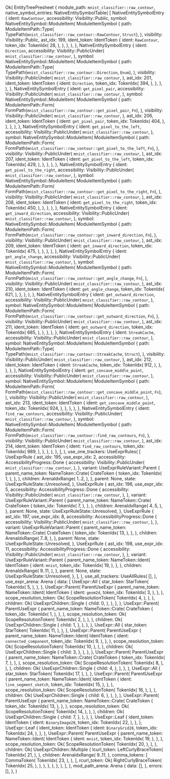 Ok(
    EntityTreePresheet {
        module_path: `mnist_classifier::raw_contour`,
        native_symbol_entries: NativeEntitySymbolTable(
            [
                NativeEntitySymbolEntry {
                    ident: `RawContour`,
                    accessibility: Visibility::Public,
                    symbol: NativeEntitySymbol::ModuleItem(
                        ModuleItemSymbol {
                            path: ModuleItemPath::Type(
                                TypePath(`mnist_classifier::raw_contour::RawContour`, `Struct`),
                            ),
                            visibility: Visibility::Public,
                            ast_idx: 199,
                            ident_token: IdentToken {
                                ident: `RawContour`,
                                token_idx: TokenIdx(
                                    28,
                                ),
                            },
                        },
                    ),
                },
                NativeEntitySymbolEntry {
                    ident: `Direction`,
                    accessibility: Visibility::PublicUnder(
                        `mnist_classifier::raw_contour`,
                    ),
                    symbol: NativeEntitySymbol::ModuleItem(
                        ModuleItemSymbol {
                            path: ModuleItemPath::Type(
                                TypePath(`mnist_classifier::raw_contour::Direction`, `Enum`),
                            ),
                            visibility: Visibility::PublicUnder(
                                `mnist_classifier::raw_contour`,
                            ),
                            ast_idx: 201,
                            ident_token: IdentToken {
                                ident: `Direction`,
                                token_idx: TokenIdx(
                                    394,
                                ),
                            },
                        },
                    ),
                },
                NativeEntitySymbolEntry {
                    ident: `get_pixel_pair`,
                    accessibility: Visibility::PublicUnder(
                        `mnist_classifier::raw_contour`,
                    ),
                    symbol: NativeEntitySymbol::ModuleItem(
                        ModuleItemSymbol {
                            path: ModuleItemPath::Form(
                                FormPath(`mnist_classifier::raw_contour::get_pixel_pair`, `Fn`),
                            ),
                            visibility: Visibility::PublicUnder(
                                `mnist_classifier::raw_contour`,
                            ),
                            ast_idx: 206,
                            ident_token: IdentToken {
                                ident: `get_pixel_pair`,
                                token_idx: TokenIdx(
                                    404,
                                ),
                            },
                        },
                    ),
                },
                NativeEntitySymbolEntry {
                    ident: `get_pixel_to_the_left`,
                    accessibility: Visibility::PublicUnder(
                        `mnist_classifier::raw_contour`,
                    ),
                    symbol: NativeEntitySymbol::ModuleItem(
                        ModuleItemSymbol {
                            path: ModuleItemPath::Form(
                                FormPath(`mnist_classifier::raw_contour::get_pixel_to_the_left`, `Fn`),
                            ),
                            visibility: Visibility::PublicUnder(
                                `mnist_classifier::raw_contour`,
                            ),
                            ast_idx: 207,
                            ident_token: IdentToken {
                                ident: `get_pixel_to_the_left`,
                                token_idx: TokenIdx(
                                    429,
                                ),
                            },
                        },
                    ),
                },
                NativeEntitySymbolEntry {
                    ident: `get_pixel_to_the_right`,
                    accessibility: Visibility::PublicUnder(
                        `mnist_classifier::raw_contour`,
                    ),
                    symbol: NativeEntitySymbol::ModuleItem(
                        ModuleItemSymbol {
                            path: ModuleItemPath::Form(
                                FormPath(`mnist_classifier::raw_contour::get_pixel_to_the_right`, `Fn`),
                            ),
                            visibility: Visibility::PublicUnder(
                                `mnist_classifier::raw_contour`,
                            ),
                            ast_idx: 208,
                            ident_token: IdentToken {
                                ident: `get_pixel_to_the_right`,
                                token_idx: TokenIdx(
                                    450,
                                ),
                            },
                        },
                    ),
                },
                NativeEntitySymbolEntry {
                    ident: `get_inward_direction`,
                    accessibility: Visibility::PublicUnder(
                        `mnist_classifier::raw_contour`,
                    ),
                    symbol: NativeEntitySymbol::ModuleItem(
                        ModuleItemSymbol {
                            path: ModuleItemPath::Form(
                                FormPath(`mnist_classifier::raw_contour::get_inward_direction`, `Fn`),
                            ),
                            visibility: Visibility::PublicUnder(
                                `mnist_classifier::raw_contour`,
                            ),
                            ast_idx: 209,
                            ident_token: IdentToken {
                                ident: `get_inward_direction`,
                                token_idx: TokenIdx(
                                    475,
                                ),
                            },
                        },
                    ),
                },
                NativeEntitySymbolEntry {
                    ident: `get_angle_change`,
                    accessibility: Visibility::PublicUnder(
                        `mnist_classifier::raw_contour`,
                    ),
                    symbol: NativeEntitySymbol::ModuleItem(
                        ModuleItemSymbol {
                            path: ModuleItemPath::Form(
                                FormPath(`mnist_classifier::raw_contour::get_angle_change`, `Fn`),
                            ),
                            visibility: Visibility::PublicUnder(
                                `mnist_classifier::raw_contour`,
                            ),
                            ast_idx: 210,
                            ident_token: IdentToken {
                                ident: `get_angle_change`,
                                token_idx: TokenIdx(
                                    621,
                                ),
                            },
                        },
                    ),
                },
                NativeEntitySymbolEntry {
                    ident: `get_outward_direction`,
                    accessibility: Visibility::PublicUnder(
                        `mnist_classifier::raw_contour`,
                    ),
                    symbol: NativeEntitySymbol::ModuleItem(
                        ModuleItemSymbol {
                            path: ModuleItemPath::Form(
                                FormPath(`mnist_classifier::raw_contour::get_outward_direction`, `Fn`),
                            ),
                            visibility: Visibility::PublicUnder(
                                `mnist_classifier::raw_contour`,
                            ),
                            ast_idx: 211,
                            ident_token: IdentToken {
                                ident: `get_outward_direction`,
                                token_idx: TokenIdx(
                                    685,
                                ),
                            },
                        },
                    ),
                },
                NativeEntitySymbolEntry {
                    ident: `StreakCache`,
                    accessibility: Visibility::PublicUnder(
                        `mnist_classifier::raw_contour`,
                    ),
                    symbol: NativeEntitySymbol::ModuleItem(
                        ModuleItemSymbol {
                            path: ModuleItemPath::Type(
                                TypePath(`mnist_classifier::raw_contour::StreakCache`, `Struct`),
                            ),
                            visibility: Visibility::PublicUnder(
                                `mnist_classifier::raw_contour`,
                            ),
                            ast_idx: 212,
                            ident_token: IdentToken {
                                ident: `StreakCache`,
                                token_idx: TokenIdx(
                                    912,
                                ),
                            },
                        },
                    ),
                },
                NativeEntitySymbolEntry {
                    ident: `get_concave_middle_point`,
                    accessibility: Visibility::PublicUnder(
                        `mnist_classifier::raw_contour`,
                    ),
                    symbol: NativeEntitySymbol::ModuleItem(
                        ModuleItemSymbol {
                            path: ModuleItemPath::Form(
                                FormPath(`mnist_classifier::raw_contour::get_concave_middle_point`, `Fn`),
                            ),
                            visibility: Visibility::PublicUnder(
                                `mnist_classifier::raw_contour`,
                            ),
                            ast_idx: 213,
                            ident_token: IdentToken {
                                ident: `get_concave_middle_point`,
                                token_idx: TokenIdx(
                                    924,
                                ),
                            },
                        },
                    ),
                },
                NativeEntitySymbolEntry {
                    ident: `find_raw_contours`,
                    accessibility: Visibility::PublicUnder(
                        `mnist_classifier::raw_contour`,
                    ),
                    symbol: NativeEntitySymbol::ModuleItem(
                        ModuleItemSymbol {
                            path: ModuleItemPath::Form(
                                FormPath(`mnist_classifier::raw_contour::find_raw_contours`, `Fn`),
                            ),
                            visibility: Visibility::PublicUnder(
                                `mnist_classifier::raw_contour`,
                            ),
                            ast_idx: 214,
                            ident_token: IdentToken {
                                ident: `find_raw_contours`,
                                token_idx: TokenIdx(
                                    989,
                                ),
                            },
                        },
                    ),
                },
            ],
        ),
        use_one_trackers: UseExprRules(
            [
                UseExprRule {
                    ast_idx: 195,
                    use_expr_idx: 2,
                    accessibility: AccessibilityProgress::Done {
                        accessibility: Visibility::PublicUnder(
                            `mnist_classifier::raw_contour`,
                        ),
                    },
                    variant: UseExprRuleVariant::Parent {
                        parent_name_token: NameToken::Crate(
                            CrateToken {
                                token_idx: TokenIdx(
                                    1,
                                ),
                            },
                        ),
                        children: ArenaIdxRange(
                            1..2,
                        ),
                    },
                    parent: None,
                    state: UseExprRuleState::Unresolved,
                },
                UseExprRule {
                    ast_idx: 196,
                    use_expr_idx: 5,
                    accessibility: AccessibilityProgress::Done {
                        accessibility: Visibility::PublicUnder(
                            `mnist_classifier::raw_contour`,
                        ),
                    },
                    variant: UseExprRuleVariant::Parent {
                        parent_name_token: NameToken::Crate(
                            CrateToken {
                                token_idx: TokenIdx(
                                    7,
                                ),
                            },
                        ),
                        children: ArenaIdxRange(
                            4..5,
                        ),
                    },
                    parent: None,
                    state: UseExprRuleState::Unresolved,
                },
                UseExprRule {
                    ast_idx: 197,
                    use_expr_idx: 8,
                    accessibility: AccessibilityProgress::Done {
                        accessibility: Visibility::PublicUnder(
                            `mnist_classifier::raw_contour`,
                        ),
                    },
                    variant: UseExprRuleVariant::Parent {
                        parent_name_token: NameToken::Crate(
                            CrateToken {
                                token_idx: TokenIdx(
                                    13,
                                ),
                            },
                        ),
                        children: ArenaIdxRange(
                            7..8,
                        ),
                    },
                    parent: None,
                    state: UseExprRuleState::Unresolved,
                },
                UseExprRule {
                    ast_idx: 198,
                    use_expr_idx: 11,
                    accessibility: AccessibilityProgress::Done {
                        accessibility: Visibility::PublicUnder(
                            `mnist_classifier::raw_contour`,
                        ),
                    },
                    variant: UseExprRuleVariant::Parent {
                        parent_name_token: NameToken::Ident(
                            IdentToken {
                                ident: `mnist`,
                                token_idx: TokenIdx(
                                    19,
                                ),
                            },
                        ),
                        children: ArenaIdxRange(
                            9..11,
                        ),
                    },
                    parent: None,
                    state: UseExprRuleState::Unresolved,
                },
            ],
        ),
        use_all_trackers: UseAllRules(
            [],
        ),
        use_expr_arena: Arena {
            data: [
                UseExpr::All {
                    star_token: StarToken(
                        TokenIdx(
                            5,
                        ),
                    ),
                },
                UseExpr::Parent(
                    ParentUseExpr {
                        parent_name_token: NameToken::Ident(
                            IdentToken {
                                ident: `geom2d`,
                                token_idx: TokenIdx(
                                    3,
                                ),
                            },
                        ),
                        scope_resolution_token: Ok(
                            ScopeResolutionToken(
                                TokenIdx(
                                    4,
                                ),
                            ),
                        ),
                        children: Ok(
                            UseExprChildren::Single {
                                child: 0,
                            },
                        ),
                    },
                ),
                UseExpr::Parent(
                    ParentUseExpr {
                        parent_name_token: NameToken::Crate(
                            CrateToken {
                                token_idx: TokenIdx(
                                    1,
                                ),
                            },
                        ),
                        scope_resolution_token: Ok(
                            ScopeResolutionToken(
                                TokenIdx(
                                    2,
                                ),
                            ),
                        ),
                        children: Ok(
                            UseExprChildren::Single {
                                child: 1,
                            },
                        ),
                    },
                ),
                UseExpr::All {
                    star_token: StarToken(
                        TokenIdx(
                            11,
                        ),
                    ),
                },
                UseExpr::Parent(
                    ParentUseExpr {
                        parent_name_token: NameToken::Ident(
                            IdentToken {
                                ident: `connected_component`,
                                token_idx: TokenIdx(
                                    9,
                                ),
                            },
                        ),
                        scope_resolution_token: Ok(
                            ScopeResolutionToken(
                                TokenIdx(
                                    10,
                                ),
                            ),
                        ),
                        children: Ok(
                            UseExprChildren::Single {
                                child: 3,
                            },
                        ),
                    },
                ),
                UseExpr::Parent(
                    ParentUseExpr {
                        parent_name_token: NameToken::Crate(
                            CrateToken {
                                token_idx: TokenIdx(
                                    7,
                                ),
                            },
                        ),
                        scope_resolution_token: Ok(
                            ScopeResolutionToken(
                                TokenIdx(
                                    8,
                                ),
                            ),
                        ),
                        children: Ok(
                            UseExprChildren::Single {
                                child: 4,
                            },
                        ),
                    },
                ),
                UseExpr::All {
                    star_token: StarToken(
                        TokenIdx(
                            17,
                        ),
                    ),
                },
                UseExpr::Parent(
                    ParentUseExpr {
                        parent_name_token: NameToken::Ident(
                            IdentToken {
                                ident: `line_segment_sketch`,
                                token_idx: TokenIdx(
                                    15,
                                ),
                            },
                        ),
                        scope_resolution_token: Ok(
                            ScopeResolutionToken(
                                TokenIdx(
                                    16,
                                ),
                            ),
                        ),
                        children: Ok(
                            UseExprChildren::Single {
                                child: 6,
                            },
                        ),
                    },
                ),
                UseExpr::Parent(
                    ParentUseExpr {
                        parent_name_token: NameToken::Crate(
                            CrateToken {
                                token_idx: TokenIdx(
                                    13,
                                ),
                            },
                        ),
                        scope_resolution_token: Ok(
                            ScopeResolutionToken(
                                TokenIdx(
                                    14,
                                ),
                            ),
                        ),
                        children: Ok(
                            UseExprChildren::Single {
                                child: 7,
                            },
                        ),
                    },
                ),
                UseExpr::Leaf {
                    ident_token: IdentToken {
                        ident: `BinaryImage28`,
                        token_idx: TokenIdx(
                            22,
                        ),
                    },
                },
                UseExpr::Leaf {
                    ident_token: IdentToken {
                        ident: `BinaryGrid28`,
                        token_idx: TokenIdx(
                            24,
                        ),
                    },
                },
                UseExpr::Parent(
                    ParentUseExpr {
                        parent_name_token: NameToken::Ident(
                            IdentToken {
                                ident: `mnist`,
                                token_idx: TokenIdx(
                                    19,
                                ),
                            },
                        ),
                        scope_resolution_token: Ok(
                            ScopeResolutionToken(
                                TokenIdx(
                                    20,
                                ),
                            ),
                        ),
                        children: Ok(
                            UseExprChildren::Multiple {
                                lcurl_token: LeftCurlyBraceToken(
                                    TokenIdx(
                                        21,
                                    ),
                                ),
                                children: ArenaIdxRange(
                                    9..11,
                                ),
                                comma_tokens: [
                                    CommaToken(
                                        TokenIdx(
                                            23,
                                        ),
                                    ),
                                ],
                                rcurl_token: Ok(
                                    RightCurlyBraceToken(
                                        TokenIdx(
                                            25,
                                        ),
                                    ),
                                ),
                            },
                        ),
                    },
                ),
            ],
        },
        mod_path_arena: Arena {
            data: [],
        },
        errors: [],
    },
)